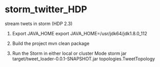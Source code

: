 # storm_twitter_HDP
stream twets in storm (HDP 2.3)

1. Export JAVA_HOME
export JAVA_HOME=/usr/jdk64/jdk1.8.0_112

2. Build the project
mvn clean package

3. Run the Storm in either local or cluster Mode
storm jar target/tweet_loader-0.0.1-SNAPSHOT.jar  topologies.TweetTopology

